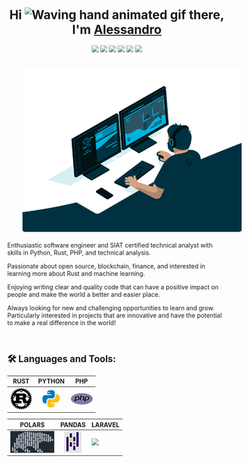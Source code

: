 
<!--
**ampsicora/ampsicora** is a ✨ _special_ ✨ repository because its `README.md` (this file) appears on your GitHub profile.

Here are some ideas to get you started:

- 🔭 I’m currently working on ...
- 🌱 I’m currently learning ...
- 👯 I’m looking to collaborate on ...
- 🤔 I’m looking for help with ...
- 💬 Ask me about ...
- 📫 How to reach me: ...
- 😄 Pronouns: ...
- ⚡ Fun fact: ...
-->





<h1 align="center" >Hi <img src="https://raw.githubusercontent.com/nixin72/nixin72/master/wave.gif" 
         alt="Waving hand animated gif"
         height="45"
         width="45" /> there, I'm <a href="https://alessandro.sartori.io"> Alessandro</a> </h1>
<div align="center">
         <a href="mailto:alessandro@sartori.io"><img src="https://img.shields.io/badge/-Mail Me-D14836?style=flat&logo=Gmail&logoColor=white" height="28" /></a>
         <a href="https://alessandro.sartori.io/"><img src="https://img.shields.io/badge/Website-3b5998?style=flat-square&logo=google-chrome&logoColor=white" height="28" /></a>
         <a href="https://www.linkedin.com/in/alessandro-sartori/"><img src="https://img.shields.io/badge/-LinkedIn-blue?style=flat-square&logo=Linkedin&logoColor=white" height="28" /></a>
         <a href="https://twitter.com/Ampsicora0"><img src="https://img.shields.io/badge/-Twitter-1ca0f1?style=flat-square&labelColor=1ca0f1&logo=twitter&logoColor=white" height="28" /></a>
         <a href="https://www.instagram.com/alesartoz/"><img src="https://img.shields.io/badge/-Instagram-E4405F?style=flat&logo=Instagram&logoColor=white" height="28" /></a>
         <a href="https://gitlab.com/Ampsicora"><img src="https://img.shields.io/badge/-GitLab-F29111?style=flat-square&labelColor=F29111&logo=gitlab&logoColor=white" height="28" /></a>
</div>

<br />

<p style="display: flex; justify-contect: space-between;">
         <a href="https://alessandro.sartori.io">
                  <img style="border-radius: 5px; margin: 0 0 5px 35px;" alt="GIF" width="100%" src="images/programmer.gif" />
         </a>
</p>

Enthusiastic software engineer and SIAT certified technical analyst with skills in Python, Rust, PHP, and technical analysis.

Passionate about open source, blockchain, finance, and interested in learning more about Rust and machine learning.

Enjoying writing clear and quality code that can have a positive impact on people and make the world a better and easier place.

Always looking for new and challenging opportunities to learn and grow.
Particularly interested in projects that are innovative and have the potential to make a real difference in the world!



<br />


## 🛠 Languages and Tools:

<div align="center">
         
|  RUST | PYTHON  |  PHP  |
|:-:|:-:|---|
|  <code><a href="https://www.rust-lang.org/"><img height="50" src="icons/rust.png"></a></code>  |  <code><a href="https://www.python.org/"><img height="50" src="icons/python.png"></a></code>  |  <code><a href="https://www.php.net/"><img height="50" src="icons/php.png"></a></code> |
         
|  POLARS |  PANDAS |  LARAVEL |
|:-:|:-:|---|
| <code><a href="https://www.pola.rs/"><img height="50" src="icons/polars.png"></a></code>  |  <code><a href="https://pandas.pydata.org/"><img height="50" src="icons/pandas.png"></a></code> |  <code><a href="https://laravel.com/"><img height="50" src="icons/laravel.ico"></a></code> |
         
</div>

